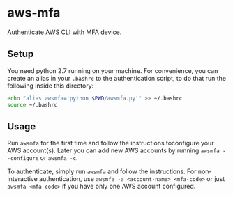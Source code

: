 # aws-mfa

Authenticate AWS CLI with MFA device.

## Setup

You need python 2.7 running on your machine. For convenience, you can create
an alias in your `.bashrc` to the authentication script, to do that run the
following inside this directory:

```bash
echo "alias awsmfa='python $PWD/awsmfa.py'" >> ~/.bashrc
source ~/.bashrc
```

## Usage

Run `awsmfa` for the first time and follow the instructions toconfigure your
AWS account(s). Later you can add new AWS accounts by running
`awsmfa --configure` or `awsmfa -c`.

To authenticate, simply run `awsmfa` and follow the instructions.
For non-interactive authentication, use
`awsmfa -a <account-name> <mfa-code>` or just `awsmfa <mfa-code>` if you have
only one AWS account configured.
